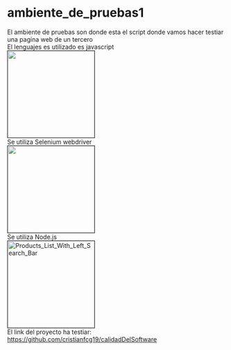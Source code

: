 # ambiente_de_pruebas1

El ambiente de pruebas son donde esta el script donde vamos hacer testiar una pagina web de un tercero 
<br>
El lenguajes es utilizado es javascript
<br>
<img src="https://upload.wikimedia.org/wikipedia/commons/thumb/9/99/Unofficial_JavaScript_logo_2.svg/480px-Unofficial_JavaScript_logo_2.svg.png" width="200px" border="1"/>
<br>
Se utiliza Selenium webdriver
<br>
<img src="https://d1yjjnpx0p53s8.cloudfront.net/styles/logo-thumbnail/s3/102017/untitled-1_101.png?kqtCWytc9kSzKEIuS.5YO7S6zXRP0Zut&itok=B8-VPbN4" width="200px" border="1"/>
<br>
Se  utiliza Node.js
<br>
<img src="https://upload.wikimedia.org/wikipedia/commons/thumb/d/d9/Node.js_logo.svg/1200px-Node.js_logo.svg.png" alt="Products_List_With_Left_Search_Bar" width="200px" border="1"/>
<br>
El link del proyecto ha testiar:    
https://github.com/cristianfcg19/calidadDelSoftware
